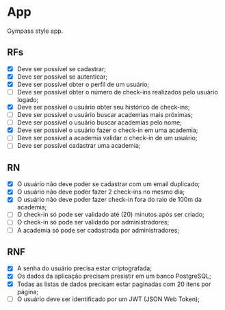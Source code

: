 # App

Gympass style app.

## RFs

- [x] Deve ser possível se cadastrar;
- [x] Deve ser possível se autenticar;
- [x] Deve ser possível obter o perfil de um usuário;
- [ ] Deve ser possível obter o número de check-ins realizados pelo usuário logado;
- [x] Deve ser possível o usuário obter seu histórico de check-ins;
- [ ] Deve ser possível o usuário buscar academias mais próximas;
- [ ] Deve ser possível o usuário buscar academias pelo nome;
- [x] Deve ser possível o usuário fazer o check-in em uma academia;
- [ ] Deve ser possível a academia validar o check-in de um usuário;
- [ ] Deve ser possível cadastrar uma academia; 

## RN

- [x] O usuário não deve poder se cadastrar com um email duplicado;
- [x] O usuário não deve poder fazer 2 check-ins no mesmo dia;
- [x] O usuário não deve poder fazer check-in fora do raio de 100m da academia;
- [ ] O check-in só pode ser validado até (20) minutos após ser criado;
- [ ] O check-in só pode ser validado por administradores;
- [ ] A academia só pode ser cadastrada por administradores;

## RNF

- [x] A senha do usuário precisa estar criptografada;
- [x] Os dados da aplicação precisam presistir em um banco PostgreSQL;
- [x] Todas as listas de dados precisam estar paginadas com 20 itens por página;
- [ ] O usuário deve ser identificado por um JWT (JSON Web Token);
